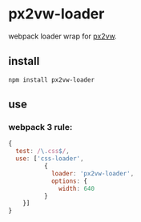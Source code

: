 # px2vw-loader
webpack loader wrap for [px2vw](https://github.com/hezedu/px2vw).
## install
`npm install px2vw-loader`
## use
### webpack 3 rule:
```js
{
  test: /\.css$/,
  use: ['css-loader',
          {
            loader: 'px2vw-loader',
            options: {
              width: 640
          }
    }]
}
```
